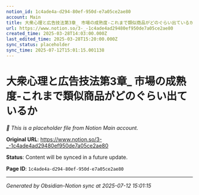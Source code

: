 ```yaml
---
notion_id: 1c4ade4a-d294-80ef-950d-e7a05ce2ae80
account: Main
title: 大衆心理と広告技法第3章_ 市場の成熟度-これまで類似商品がどのぐらい出ているか
url: https://www.notion.so/3-_-1c4ade4ad29480ef950de7a05ce2ae80
created_time: 2025-03-28T14:03:00.000Z
last_edited_time: 2025-03-28T15:20:00.000Z
sync_status: placeholder
sync_time: 2025-07-12T15:01:15.001138
---
```


# 大衆心理と広告技法第3章_ 市場の成熟度-これまで類似商品がどのぐらい出ているか

*🔄 This is a placeholder file from Notion Main account.*

**Original URL**: https://www.notion.so/3-_-1c4ade4ad29480ef950de7a05ce2ae80

**Status**: Content will be synced in a future update.

**Page ID**: `1c4ade4a-d294-80ef-950d-e7a05ce2ae80`

---

*Generated by Obsidian-Notion sync at 2025-07-12 15:01:15*
